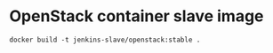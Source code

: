 # OpenStack container slave image

```console
docker build -t jenkins-slave/openstack:stable .
```


